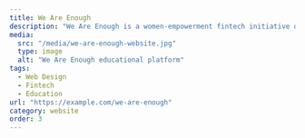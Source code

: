 ```yaml
---
title: We Are Enough
description: "We Are Enough is a women-empowerment fintech initiative dedicated to helping people invest in women and create lasting social impact. The project focuses on transforming complex financial knowledge into clear, inspiring learning journeys through an educational platform that combines storytelling, interactive design, and accessibility."
media:
  src: "/media/we-are-enough-website.jpg"
  type: image
  alt: "We Are Enough educational platform"
tags:
  - Web Design
  - Fintech
  - Education
url: "https://example.com/we-are-enough"
category: website
order: 3
---
```

